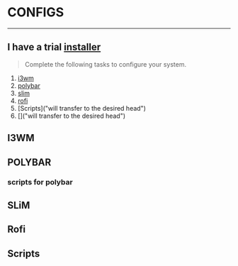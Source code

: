 # CONFIGS
---
I have a trial [installer]()
---
> Complete the following tasks to configure your system.

1. [i3wm](https://github.com/DONSIMON92/configs#i3wm "will transfer to the desired head")
2. [polybar](https://github.com/DONSIMON92/configs#polybar "will transfer to the desired head")
3. [slim](https://github.com/DONSIMON92/configs#slim "will transfer to the desired head")
4. [rofi](https://github.com/DONSIMON92/configs#rofi "will transfer to the desired head") 
5. [Scripts]("will transfer to the desired head")
6. []("will transfer to the desired head")

## I3WM

## POLYBAR

### scripts for polybar

## SLiM

## Rofi

## Scripts

## 
